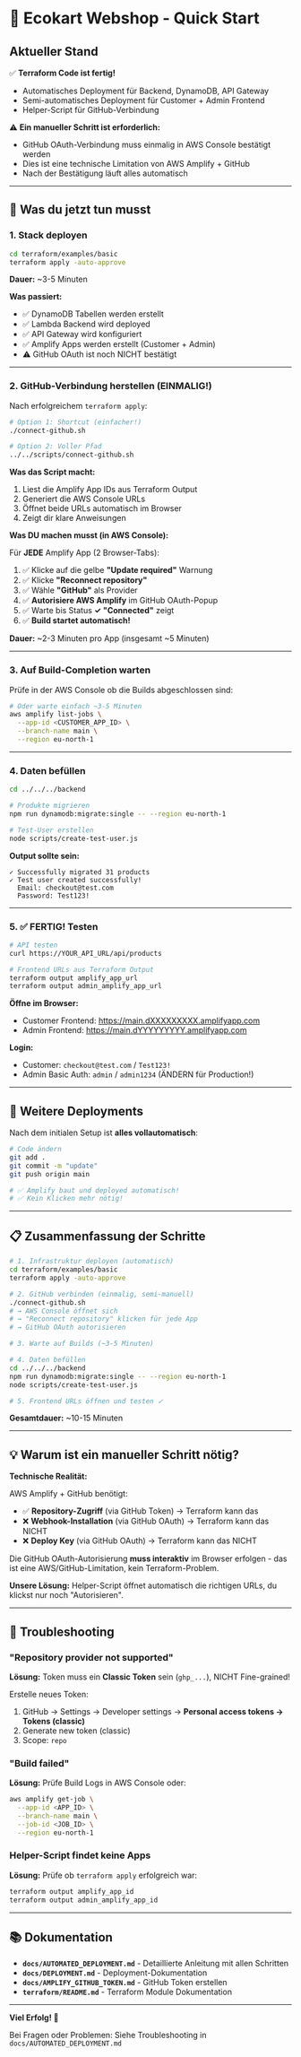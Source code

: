 # 🚀 Ecokart Webshop - Quick Start

## Aktueller Stand

✅ **Terraform Code ist fertig!**
- Automatisches Deployment für Backend, DynamoDB, API Gateway
- Semi-automatisches Deployment für Customer + Admin Frontend
- Helper-Script für GitHub-Verbindung

⚠️ **Ein manueller Schritt ist erforderlich:**
- GitHub OAuth-Verbindung muss einmalig in AWS Console bestätigt werden
- Dies ist eine technische Limitation von AWS Amplify + GitHub
- Nach der Bestätigung läuft alles automatisch

---

## 🎯 Was du jetzt tun musst

### 1. Stack deployen

```bash
cd terraform/examples/basic
terraform apply -auto-approve
```

**Dauer:** ~3-5 Minuten

**Was passiert:**
- ✅ DynamoDB Tabellen werden erstellt
- ✅ Lambda Backend wird deployed
- ✅ API Gateway wird konfiguriert
- ✅ Amplify Apps werden erstellt (Customer + Admin)
- ⚠️ GitHub OAuth ist noch NICHT bestätigt

---

### 2. GitHub-Verbindung herstellen (EINMALIG!)

Nach erfolgreichem `terraform apply`:

```bash
# Option 1: Shortcut (einfacher!)
./connect-github.sh

# Option 2: Voller Pfad
../../scripts/connect-github.sh
```

**Was das Script macht:**
1. Liest die Amplify App IDs aus Terraform Output
2. Generiert die AWS Console URLs
3. Öffnet beide URLs automatisch im Browser
4. Zeigt dir klare Anweisungen

**Was DU machen musst (in AWS Console):**

Für **JEDE** Amplify App (2 Browser-Tabs):

1. ✅ Klicke auf die gelbe **"Update required"** Warnung
2. ✅ Klicke **"Reconnect repository"**
3. ✅ Wähle **"GitHub"** als Provider
4. ✅ **Autorisiere AWS Amplify** im GitHub OAuth-Popup
5. ✅ Warte bis Status **✓ "Connected"** zeigt
6. ✅ **Build startet automatisch!**

**Dauer:** ~2-3 Minuten pro App (insgesamt ~5 Minuten)

---

### 3. Auf Build-Completion warten

Prüfe in der AWS Console ob die Builds abgeschlossen sind:

```bash
# Oder warte einfach ~3-5 Minuten
aws amplify list-jobs \
  --app-id <CUSTOMER_APP_ID> \
  --branch-name main \
  --region eu-north-1
```

---

### 4. Daten befüllen

```bash
cd ../../../backend

# Produkte migrieren
npm run dynamodb:migrate:single -- --region eu-north-1

# Test-User erstellen
node scripts/create-test-user.js
```

**Output sollte sein:**
```
✓ Successfully migrated 31 products
✓ Test user created successfully!
  Email: checkout@test.com
  Password: Test123!
```

---

### 5. ✅ FERTIG! Testen

```bash
# API testen
curl https://YOUR_API_URL/api/products

# Frontend URLs aus Terraform Output
terraform output amplify_app_url
terraform output admin_amplify_app_url
```

**Öffne im Browser:**
- Customer Frontend: https://main.dXXXXXXXXX.amplifyapp.com
- Admin Frontend: https://main.dYYYYYYYYY.amplifyapp.com

**Login:**
- Customer: `checkout@test.com` / `Test123!`
- Admin Basic Auth: `admin` / `admin1234` (ÄNDERN für Production!)

---

## 🔄 Weitere Deployments

Nach dem initialen Setup ist **alles vollautomatisch**:

```bash
# Code ändern
git add .
git commit -m "update"
git push origin main

# ✅ Amplify baut und deployed automatisch!
# ✅ Kein Klicken mehr nötig!
```

---

## 📋 Zusammenfassung der Schritte

```bash
# 1. Infrastruktur deployen (automatisch)
cd terraform/examples/basic
terraform apply -auto-approve

# 2. GitHub verbinden (einmalig, semi-manuell)
./connect-github.sh
# → AWS Console öffnet sich
# → "Reconnect repository" klicken für jede App
# → GitHub OAuth autorisieren

# 3. Warte auf Builds (~3-5 Minuten)

# 4. Daten befüllen
cd ../../../backend
npm run dynamodb:migrate:single -- --region eu-north-1
node scripts/create-test-user.js

# 5. Frontend URLs öffnen und testen ✓
```

**Gesamtdauer:** ~10-15 Minuten

---

## 💡 Warum ist ein manueller Schritt nötig?

**Technische Realität:**

AWS Amplify + GitHub benötigt:
- ✅ **Repository-Zugriff** (via GitHub Token) → Terraform kann das
- ❌ **Webhook-Installation** (via GitHub OAuth) → Terraform kann das NICHT
- ❌ **Deploy Key** (via GitHub OAuth) → Terraform kann das NICHT

Die GitHub OAuth-Autorisierung **muss interaktiv** im Browser erfolgen - das ist eine AWS/GitHub-Limitation, kein Terraform-Problem.

**Unsere Lösung:** Helper-Script öffnet automatisch die richtigen URLs, du klickst nur noch "Autorisieren".

---

## 🐛 Troubleshooting

### "Repository provider not supported"

**Lösung:** Token muss ein **Classic Token** sein (`ghp_...`), NICHT Fine-grained!

Erstelle neues Token:
1. GitHub → Settings → Developer settings → **Personal access tokens → Tokens (classic)**
2. Generate new token (classic)
3. Scope: `repo`

### "Build failed"

**Lösung:** Prüfe Build Logs in AWS Console oder:

```bash
aws amplify get-job \
  --app-id <APP_ID> \
  --branch-name main \
  --job-id <JOB_ID> \
  --region eu-north-1
```

### Helper-Script findet keine Apps

**Lösung:** Prüfe ob `terraform apply` erfolgreich war:

```bash
terraform output amplify_app_id
terraform output admin_amplify_app_id
```

---

## 📚 Dokumentation

- **`docs/AUTOMATED_DEPLOYMENT.md`** - Detaillierte Anleitung mit allen Schritten
- **`docs/DEPLOYMENT.md`** - Deployment-Dokumentation
- **`docs/AMPLIFY_GITHUB_TOKEN.md`** - GitHub Token erstellen
- **`terraform/README.md`** - Terraform Module Dokumentation

---

**Viel Erfolg! 🚀**

Bei Fragen oder Problemen: Siehe Troubleshooting in `docs/AUTOMATED_DEPLOYMENT.md`
